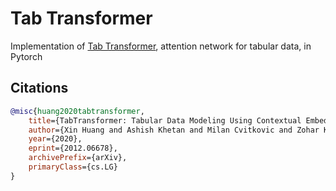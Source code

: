 # Tab Transformer

Implementation of <a href="https://arxiv.org/abs/2012.06678">Tab Transformer</a>, attention network for tabular data, in Pytorch

## Citations

```bibtex
@misc{huang2020tabtransformer,
    title={TabTransformer: Tabular Data Modeling Using Contextual Embeddings}, 
    author={Xin Huang and Ashish Khetan and Milan Cvitkovic and Zohar Karnin},
    year={2020},
    eprint={2012.06678},
    archivePrefix={arXiv},
    primaryClass={cs.LG}
}
```
